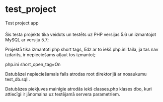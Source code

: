 # test_project
Test project app
####
Šis testa projekts tika veidots un testēts uz PHP versijas 5.6 un izmantojot MySQL ar versiju 5.7;

Projektā tika izmantoti php short tags, līdz ar to iekš php.ini faila, ja tas nav izdarīts, ir nepieciešams atļaut tos izmantot;

php.ini
	short_open_tag=On
	

Datubāzei nepieciešamais fails atrodas root direktorijā ar nosaukumu test_db.sql .

Datubāzes piekļuves mainīgie atrodās iekš classes.php klases dbo, kuri attiecīgi ir jānomaina uz testējamā servera parametriem.
